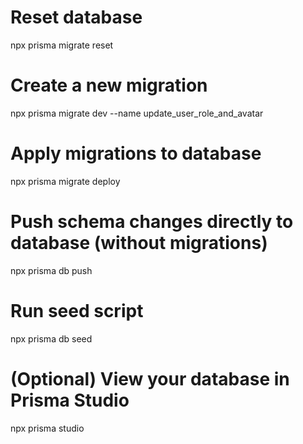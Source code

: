 # Reset database

npx prisma migrate reset

# Create a new migration

npx prisma migrate dev --name update_user_role_and_avatar

# Apply migrations to database

npx prisma migrate deploy

# Push schema changes directly to database (without migrations)

npx prisma db push

# Run seed script

npx prisma db seed

# (Optional) View your database in Prisma Studio

npx prisma studio
